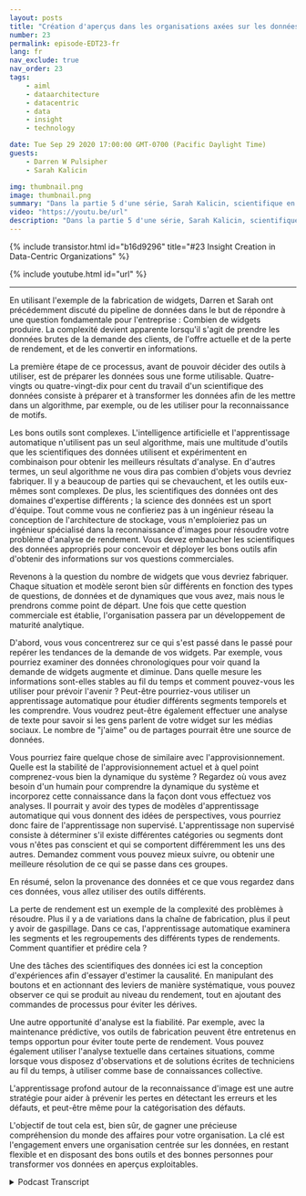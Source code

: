 ```yaml
---
layout: posts
title: "Création d'aperçus dans les organisations axées sur les données"
number: 23
permalink: episode-EDT23-fr
lang: fr
nav_exclude: true
nav_order: 23
tags:
    - aiml
    - dataarchitecture
    - datacentric
    - data
    - insight
    - technology

date: Tue Sep 29 2020 17:00:00 GMT-0700 (Pacific Daylight Time)
guests:
    - Darren W Pulsipher
    - Sarah Kalicin

img: thumbnail.png
image: thumbnail.png
summary: "Dans la partie 5 d'une série, Sarah Kalicin, scientifique en chef des données chez Intel, et Darren Pulsipher, architecte principal des solutions du secteur public chez Intel, expliquent comment créer des informations en utilisant l'IA et l'apprentissage automatique dans une organisation axée sur les données."
video: "https://youtu.be/url"
description: "Dans la partie 5 d'une série, Sarah Kalicin, scientifique en chef des données chez Intel, et Darren Pulsipher, architecte principal des solutions du secteur public chez Intel, expliquent comment créer des informations en utilisant l'IA et l'apprentissage automatique dans une organisation axée sur les données."
---
```


<div>
{% include transistor.html id="b16d9296" title="#23 Insight Creation in Data-Centric Organizations" %}

{% include youtube.html id="url" %}
</div>

---

En utilisant l'exemple de la fabrication de widgets, Darren et Sarah ont précédemment discuté du pipeline de données dans le but de répondre à une question fondamentale pour l'entreprise : Combien de widgets produire. La complexité devient apparente lorsqu'il s'agit de prendre les données brutes de la demande des clients, de l'offre actuelle et de la perte de rendement, et de les convertir en informations.

La première étape de ce processus, avant de pouvoir décider des outils à utiliser, est de préparer les données sous une forme utilisable. Quatre-vingts ou quatre-vingt-dix pour cent du travail d'un scientifique des données consiste à préparer et à transformer les données afin de les mettre dans un algorithme, par exemple, ou de les utiliser pour la reconnaissance de motifs.

Les bons outils sont complexes. L'intelligence artificielle et l'apprentissage automatique n'utilisent pas un seul algorithme, mais une multitude d'outils que les scientifiques des données utilisent et expérimentent en combinaison pour obtenir les meilleurs résultats d'analyse. En d'autres termes, un seul algorithme ne vous dira pas combien d'objets vous devriez fabriquer. Il y a beaucoup de parties qui se chevauchent, et les outils eux-mêmes sont complexes. De plus, les scientifiques des données ont des domaines d'expertise différents ; la science des données est un sport d'équipe. Tout comme vous ne confieriez pas à un ingénieur réseau la conception de l'architecture de stockage, vous n'emploieriez pas un ingénieur spécialisé dans la reconnaissance d'images pour résoudre votre problème d'analyse de rendement. Vous devez embaucher les scientifiques des données appropriés pour concevoir et déployer les bons outils afin d'obtenir des informations sur vos questions commerciales.

Revenons à la question du nombre de widgets que vous devriez fabriquer. Chaque situation et modèle seront bien sûr différents en fonction des types de questions, de données et de dynamiques que vous avez, mais nous le prendrons comme point de départ. Une fois que cette question commerciale est établie, l'organisation passera par un développement de maturité analytique.

D'abord, vous vous concentrerez sur ce qui s'est passé dans le passé pour repérer les tendances de la demande de vos widgets. Par exemple, vous pourriez examiner des données chronologiques pour voir quand la demande de widgets augmente et diminue. Dans quelle mesure les informations sont-elles stables au fil du temps et comment pouvez-vous les utiliser pour prévoir l'avenir ? Peut-être pourriez-vous utiliser un apprentissage automatique pour étudier différents segments temporels et les comprendre. Vous voudrez peut-être également effectuer une analyse de texte pour savoir si les gens parlent de votre widget sur les médias sociaux. Le nombre de "j'aime" ou de partages pourrait être une source de données.

Vous pourriez faire quelque chose de similaire avec l'approvisionnement. Quelle est la stabilité de l'approvisionnement actuel et à quel point comprenez-vous bien la dynamique du système ? Regardez où vous avez besoin d'un humain pour comprendre la dynamique du système et incorporez cette connaissance dans la façon dont vous effectuez vos analyses. Il pourrait y avoir des types de modèles d'apprentissage automatique qui vous donnent des idées de perspectives, vous pourriez donc faire de l'apprentissage non supervisé. L'apprentissage non supervisé consiste à déterminer s'il existe différentes catégories ou segments dont vous n'êtes pas conscient et qui se comportent différemment les uns des autres. Demandez comment vous pouvez mieux suivre, ou obtenir une meilleure résolution de ce qui se passe dans ces groupes.

En résumé, selon la provenance des données et ce que vous regardez dans ces données, vous allez utiliser des outils différents.

La perte de rendement est un exemple de la complexité des problèmes à résoudre. Plus il y a de variations dans la chaîne de fabrication, plus il peut y avoir de gaspillage. Dans ce cas, l'apprentissage automatique examinera les segments et les regroupements des différents types de rendements. Comment quantifier et prédire cela ?

Une des tâches des scientifiques des données ici est la conception d'expériences afin d'essayer d'estimer la causalité. En manipulant des boutons et en actionnant des leviers de manière systématique, vous pouvez observer ce qui se produit au niveau du rendement, tout en ajoutant des commandes de processus pour éviter les dérives.

Une autre opportunité d'analyse est la fiabilité. Par exemple, avec la maintenance prédictive, vos outils de fabrication peuvent être entretenus en temps opportun pour éviter toute perte de rendement. Vous pouvez également utiliser l'analyse textuelle dans certaines situations, comme lorsque vous disposez d'observations et de solutions écrites de techniciens au fil du temps, à utiliser comme base de connaissances collective.

L'apprentissage profond autour de la reconnaissance d'image est une autre stratégie pour aider à prévenir les pertes en détectant les erreurs et les défauts, et peut-être même pour la catégorisation des défauts.

L'objectif de tout cela est, bien sûr, de gagner une précieuse compréhension du monde des affaires pour votre organisation. La clé est l'engagement envers une organisation centrée sur les données, en restant flexible et en disposant des bons outils et des bonnes personnes pour transformer vos données en aperçus exploitables.



<details>
<summary> Podcast Transcript </summary>

<p></p>

</details>
